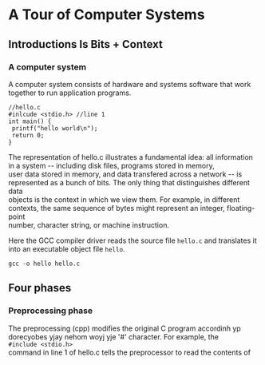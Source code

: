 # A Tour of Computer Systems #
## Introductions Is Bits + Context ##
### A computer system ###
A computer system consists of hardware and systems software that work together to run application programs.

```
//hello.c
#inlcude <stdio.h> //line 1
int main() {
 printf("hello world\n");
 return 0;
}
```

The representation of hello.c illustrates a fundamental idea: all information in a system -- including disk files, programs stored in memory, <br>
user data stored in memory, and data transfered across a network -- is represented as a bunch of bits. The only thing that distinguishes different data<br>
objects is the context in which we view them. For example, in different contexts, the same sequence of bytes might represent an integer, floating-point <br>
number, character string, or machine instruction. <br>

Here the GCC compiler driver reads the source file `hello.c` and translates it into an executable object file `hello`.<br>
```
gcc -o hello hello.c
```
## Four phases ##

### Preprocessing phase ###
The preprocessing (cpp) modifies the original C program accordinh yp dorecyobes yjay nehom woyj yje '#' character. For example, the <br> 
`#include <stdio.h>` <br>
command in line 1 of hello.c tells the preprocessor to read the contents of 
